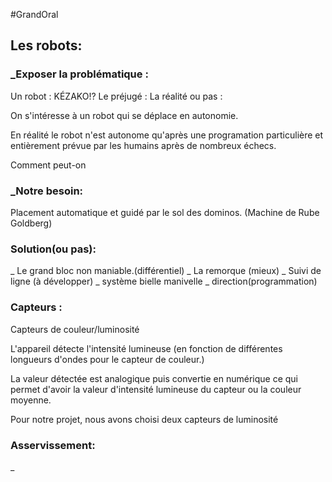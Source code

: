 #GrandOral

## Les robots:

### _Exposer la problématique :
Un robot : KÉZAKO!?
Le préjugé : 
La réalité ou pas :

On s'intéresse à un robot qui se déplace en autonomie.

En réalité le robot n'est autonome qu'après une programation particulière et entièrement prévue par les humains après de nombreux échecs.

Comment peut-on 

### _Notre besoin:
Placement automatique et guidé par le sol  des dominos. (Machine de Rube Goldberg)

### Solution(ou pas):
_ Le grand bloc non maniable.(différentiel)
_ La remorque (mieux)
_ Suivi de ligne (à développer)
_ système bielle manivelle
_ direction(programmation)

### Capteurs :
Capteurs de couleur/luminosité

L'appareil détecte l'intensité lumineuse (en fonction de différentes longueurs d'ondes pour le capteur de couleur.)

La valeur détectée est analogique puis convertie en numérique ce qui permet d'avoir la valeur d'intensité lumineuse du capteur ou la couleur moyenne.

Pour notre projet, nous avons choisi deux capteurs de luminosité 

### Asservissement:
_ 